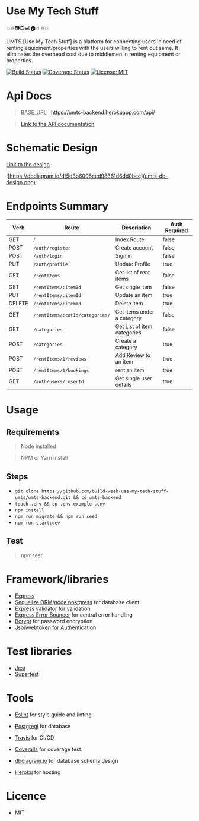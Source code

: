 # Use My Tech Stuff
 💥🔥📷📺💻🏠⑁ 🔥💥

 UMTS [Use My Tech Stuff] is a platform for connecting users in need of renting equipment/properties with the users willing to rent out same. It eliminates the overhead cost due to middlemen in renting equipment or properties.


[![Build Status](https://travis-ci.org/build-week-use-my-tech-stuff-umts/umts-backend.svg?branch=develop)](https://travis-ci.org/build-week-use-my-tech-stuff-umts/umts-backend) [![Coverage Status](https://coveralls.io/repos/github/build-week-use-my-tech-stuff-umts/umts-backend/badge.svg?branch=develop)](https://coveralls.io/github/build-week-use-my-tech-stuff-umts/umts-backend?branch=develop) [![License: MIT](https://img.shields.io/badge/License-MIT-yellow.svg)](https://opensource.org/licenses/MIT)

# Api Docs

> BASE_URL : https://umts-backend.herokuapp.com/api/

> [Link to the API documentation](https://documenter.getpostman.com/view/4448465/SVYkw1n2?version=latest)

# Schematic Design
[Link to the design](https://dbdiagram.io/d/5d3b6006ced98361d6dd0bcc)

![https://dbdiagram.io/d/5d3b6006ced98361d6dd0bcc](umts-db-design.png)

# Endpoints Summary

| Verb | Route | Description | Auth Required |
|------|-------|-------------|---------------|
|   GET   |  /      |   Index Route          |   false            |
|   POST   |  `/auth/register`      |    Create account          |      false         |
|  POST    |  `/auth/login`      |   Sign in          |   false            |
|   PUT   |   `/auth/profile`    |    Update Profile         |      true        |
|   GET   |   `/rentItems`    |     Get list of rent items        |    false           |
|   GET   |  `/rentItems/:itemId`     | Get single item            |    false           |
|   PUT   |  `/rentItems/:itemId`     |    Update an item         |   true            |
|   DELETE   |  `/rentItems/:itemId`     |   Delete item          |   true            |
|   GET   |  `/rentItems/:catId/categories/`     |   Get items under a category          |  false             |
|   GET   | `/categories`     |     Get List of item categories        |    false           |
|  POST    |  `/categories`  |  Create a category           |    true           |
|   POST   |  `/rentItems/1/reviews`     |   Add Review to an item          |    true           |
|  POST    |   `/rentItems/1/bookings`    |  rent an item           |  true             |
|   GET   |  `/auth/users/:userId`     |  Get single user details           |  true             |

# Usage  
## Requirements
  > Node installed

  > NPM or Yarn install

  ## Steps
  - `git clone https://github.com/build-week-use-my-tech-stuff-umts/umts-backend.git && cd umts-backend`
  - `touch .env && cp .env.example .env`
  - `npm install`
  - `npm run migrate && npm run seed`
  - `npm run start:dev`

## Test
> npm test




# Framework/libraries
- [Express](https://expressjs.com/) 
- [Sequelize ORM](https://sequelize.org/)/[node postgress](https://www.npmjs.com/package/pg) for database client
- [Express validator](http://exss-validator.github.io/docs)  for validation
- [Express Error Bouncer](https://www.npmjs.com/package/express-error-bouncer) for central error handling
- [Bcrypt](https://www.npmjs.com/package/bcrypt) for password encryption
- [Jsonwebtoken](https://www.npmjs.com/package/jsonwebtoken) for Authentication

# Test libraries
- [Jest](https://jestjs.io/docs)
- [Supertest](https://www.npmjs.com/package/supertest)

# Tools
- [Eslint]() for style guide and linting
- [Postgreql](https://www.postgresql.org/) for database

- [Travis](https://travis-ci.org/build-week-use-my-tech-stuff-umts) for CI/CD
- [Coveralls](https://coveralls.io/github/build-week-use-my-tech-stuff-umts/umts-backend) for coverage test.
- [dbdiagram.io](https://dbdiagram.io/) for database schema design
- [Heroku](https://heroku.com/) for hosting

# Licence
- MIT 
